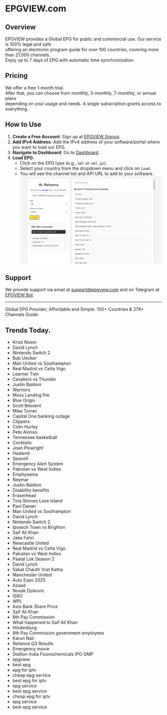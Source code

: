 # EPGVIEW.com



## Overview
EPGVIEW provides a Global EPG for public and commercial use. Our service is 100% legal and safe\
offering an electronic program guide for over 100 countries, covering more than 21,000 channels.\
Enjoy up to 7 days of EPG with automatic time synchronization.

## Pricing
We offer a free 1-month trial. \
After that, you can choose from monthly, 3-monthly, 7-monthly, or annual plans \
depending on your usage and needs. A single subscription grants access to everything.

## How to Use
1. **Create a Free Account**: Sign up at [EPGVIEW Signup](https://epgview.com/signup.php).
2. **Add IPv4 Address**: Add the IPv4 address of your software/portal where you want to load our EPG.
3. **Navigate to Dashboard**: Go to [Dashboard](https://epgview.com/dashboard.php).
4. **Load EPG**:
   - Click on the EPG type (e.g., `xml` or `xml.gz`).
   - Select your country from the dropdown menu and click on `Load`.
   - You will see the channel list and API URL to add to your software.
![EPGVIEW](img/dashboard.png)
## Support
We provide support via email at [support@epgview.com](mailto:support@epgview.com) and on Telegram at [EPGVIEW Bot](https://t.me/epgview_bot).

---

Global EPG Provider, Affordable and Simple. 100+ Countries & 27K+ Channels Guide.

## Trends Today.

- Kristi Noem
- David Lynch
- Nintendo Switch 2
- Bob Uecker
- Man United vs Southampton
- Real Madrid vs Celta Vigo
- Learner Tien
- Cavaliers vs Thunder
- Justin Baldoni
- Warriors
- Moss Landing fire
- Blue Origin
- Scott Bessent
- Mike Turner
- Capital One banking outage
- Clippers
- Colin Hurley
- Pete Alonso
- Tennessee basketball
- Cocktails
- Joan Plowright
- Haaland
- SpaceX
- Emergency Alert System
- Pakistan vs West Indies
- Emphysema
- Neymar
- Justin Baldoni
- Disability benefits
- Eraserhead
- Tina Stinnes Love Island
- Paul Danan
- Man United vs Southampton
- David Lynch
- Nintendo Switch 2
- Ipswich Town vs Brighton
- Saif Ali Khan
- Jake Fahri
- Newcastle United
- Real Madrid vs Celta Vigo
- Pakistan vs West Indies
- Paatal Lok Season 2
- David Lynch
- Sakat Chauth Vrat Katha
- Manchester United
- Auto Expo 2025
- Azaad
- Novak Djokovic
- ISRO
- WPL
- Axis Bank Share Price
- Saif Ali Khan
- 8th Pay Commission
- What happened to Saif Ali Khan
- Hindenburg
- 8th Pay Commission government employees
- Karun Nair
- Reliance Q3 Results
- Emergency movie
- Stallion India Fluorochemicals IPO GMP
- epgview
- best epg
- epg for iptv
- cheap epg service
- best epg for iptv
- epg service
- best epg service
- cheap epg for iptv
- epg service
- best epg service
